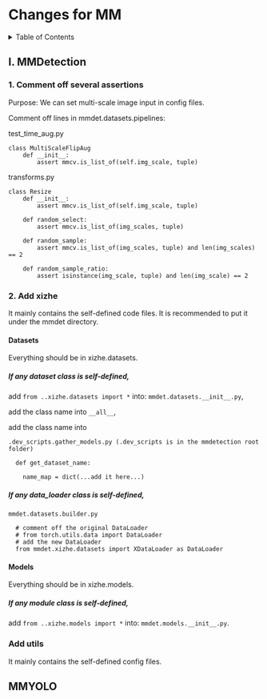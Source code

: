 # Changes for MM


<!-- TABLE OF CONTENTS -->
<details>
  <summary>Table of Contents</summary>
  <ol>
    <ul>
      <a href="#I-mmdetection">I. MMDetection</a>
      <ul>
        <ul><a href="#1-comment-off-several-assertions">1. Comment off several assertions</a></ul>
        <ul><a href="#2-add-xizhe">2. Add xizhe</a></ul>
        <ul>
          <ul><a href="#datasets">Datasets</a></ul>
        </ul>
        <ul>
          <ul><a href="#models">Models</a></ul>
        </ul>
        <ul><a href="#add-utils">Add utils</a></ul>
      </ul>
    </ul>
    <ul>
      <a href="#mmyolo">MMYOLO</a>
    </ul>
  </ol>
</details>

## I. MMDetection
### 1. Comment off several assertions

Purpose: We can set multi-scale image input in config files.

Comment off lines in mmdet.datasets.pipelines:

test_time_aug.py

    class MultiScaleFlipAug
        def __init__: 
            assert mmcv.is_list_of(self.img_scale, tuple)
            
            
transforms.py

    class Resize
        def __init__:
            assert mmcv.is_list_of(self.img_scale, tuple)
            
        def random_select:
            assert mmcv.is_list_of(img_scales, tuple)
            
        def random_sample:
            assert mmcv.is_list_of(img_scales, tuple) and len(img_scales) == 2
            
        def random_sample_ratio:
            assert isinstance(img_scale, tuple) and len(img_scale) == 2


### 2. Add xizhe

It mainly contains the self-defined code files.
It is recommended to put it under the mmdet directory.

#### Datasets

Everything should be in xizhe.datasets.

##### If any dataset class is self-defined, 

add `from ..xizhe.datasets import *` into: `mmdet.datasets.__init__.py`,

add the class name into `__all__`,

add the class name into

    .dev_scripts.gather_models.py (.dev_scripts is in the mmdetection root folder)
    
      def get_dataset_name:
      
        name_map = dict(...add it here...)

##### If any data_loader class is self-defined, 

    mmdet.datasets.builder.py
      
      # comment off the original DataLoader
      # from torch.utils.data import DataLoader
      # add the new DataLoader
      from mmdet.xizhe.datasets import XDataLoader as DataLoader



#### Models

Everything should be in xizhe.models. 

##### If any module class is self-defined, 

add `from ..xizhe.models import *` into: `mmdet.models.__init__.py`.


### Add utils

It mainly contains the self-defined config files.




## MMYOLO
